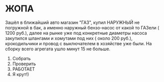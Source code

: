#      ЖОПА

Зашёл в ближайший авто магазин "ГАЗ", купил НАРУЖНЫЙ не погружной в бак, а именно наружный бензо-насос от какой то ГАЗели ( 1200 руб.), далее на рынке уже под конкретные диаметры насоса закупился шлангами и хомутами под них ( около 200 руб.), крокодильчики и провод с выключателем в хозяйстве уже были. На сборку всего агрегата ушло минут 15 не больше.

1. Собрать
2. Проверить
3. РАБОТАЕТ
4. Я крут!)
